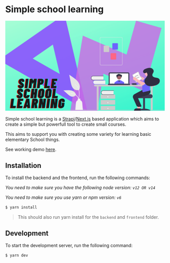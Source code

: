 # Simple school learning

![Banner](banner.png)

Simple school learning is a [Strapi](https://strapi.io/)/[Next.js](https://nextjs.org/) based application which aims to create a simple but powerfull tool to create small courses.

This aims to support you with creating some variety for learning basic elementary School things.

See working demo [here](https://monosnap.com/file/mtHxcFrjMceOFN8V9KKnoB2cetcNaW).

## Installation

To install the backend and the frontend, run the following commands:

*You need to make sure you have the following node version: `v12 OR v14`*

*You need to make sure you use yarn or npm version: `v6`*

```bash
$ yarn install
```

> This should also run yarn install for the `backend` and `frontend` folder.

## Development

To start the development server, run the following command:

```bash
$ yarn dev
```
